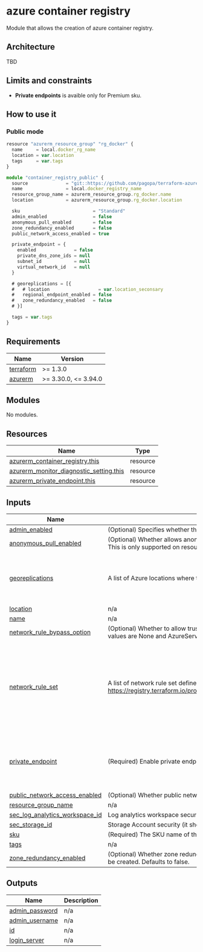# azure container registry

Module that allows the creation of azure container registry.

## Architecture

TBD

## Limits and constraints

- **Private endpoints** is avaible only for Premium sku.

## How to use it

### Public mode

```ts
resource "azurerm_resource_group" "rg_docker" {
  name     = local.docker_rg_name
  location = var.location
  tags     = var.tags
}

module "container_registry_public" {
  source              = "git::https://github.com/pagopa/terraform-azurerm-v3.git//container_registry?ref=v3.15.0"
  name                = local.docker_registry_name
  resource_group_name = azurerm_resource_group.rg_docker.name
  location            = azurerm_resource_group.rg_docker.location

  sku                           = "Standard"
  admin_enabled                 = false
  anonymous_pull_enabled        = false
  zone_redundancy_enabled       = false
  public_network_access_enabled = true

  private_endpoint = {
    enabled              = false
    private_dns_zone_ids = null
    subnet_id            = null
    virtual_network_id   = null
  }

  # georeplications = [{
  #   # location                  = var.location_seconsary
  #   regional_endpoint_enabled = false
  #   zone_redundancy_enabled   = false
  # }]

  tags = var.tags
}

```

<!-- markdownlint-disable -->
<!-- BEGINNING OF PRE-COMMIT-TERRAFORM DOCS HOOK -->
## Requirements

| Name | Version |
|------|---------|
| <a name="requirement_terraform"></a> [terraform](#requirement\_terraform) | >= 1.3.0 |
| <a name="requirement_azurerm"></a> [azurerm](#requirement\_azurerm) | >= 3.30.0, <= 3.94.0 |

## Modules

No modules.

## Resources

| Name | Type |
|------|------|
| [azurerm_container_registry.this](https://registry.terraform.io/providers/hashicorp/azurerm/latest/docs/resources/container_registry) | resource |
| [azurerm_monitor_diagnostic_setting.this](https://registry.terraform.io/providers/hashicorp/azurerm/latest/docs/resources/monitor_diagnostic_setting) | resource |
| [azurerm_private_endpoint.this](https://registry.terraform.io/providers/hashicorp/azurerm/latest/docs/resources/private_endpoint) | resource |

## Inputs

| Name | Description | Type | Default | Required |
|------|-------------|------|---------|:--------:|
| <a name="input_admin_enabled"></a> [admin\_enabled](#input\_admin\_enabled) | (Optional) Specifies whether the admin user is enabled. Defaults to false. | `bool` | `false` | no |
| <a name="input_anonymous_pull_enabled"></a> [anonymous\_pull\_enabled](#input\_anonymous\_pull\_enabled) | (Optional) Whether allows anonymous (unauthenticated) pull access to this Container Registry? Defaults to false. This is only supported on resources with the Standard or Premium SKU. | `bool` | `false` | no |
| <a name="input_georeplications"></a> [georeplications](#input\_georeplications) | A list of Azure locations where the container registry should be geo-replicated. | <pre>list(object({<br>    location                  = string<br>    regional_endpoint_enabled = bool<br>    zone_redundancy_enabled   = bool<br>  }))</pre> | `[]` | no |
| <a name="input_location"></a> [location](#input\_location) | n/a | `string` | n/a | yes |
| <a name="input_name"></a> [name](#input\_name) | n/a | `string` | n/a | yes |
| <a name="input_network_rule_bypass_option"></a> [network\_rule\_bypass\_option](#input\_network\_rule\_bypass\_option) | (Optional) Whether to allow trusted Azure services to access a network restricted Container Registry? Possible values are None and AzureServices. Defaults to AzureServices. | `string` | `"AzureServices"` | no |
| <a name="input_network_rule_set"></a> [network\_rule\_set](#input\_network\_rule\_set) | A list of network rule set defined at https://registry.terraform.io/providers/hashicorp/azurerm/latest/docs/resources/container_registry#network_rule_set | <pre>list(object({<br>    default_action = string<br>    ip_rule = list(object({<br>      action   = string<br>      ip_range = string<br>    }))<br>    virtual_network = list(object({<br>      action    = string<br>      subnet_id = string<br>    }))<br>  }))</pre> | <pre>[<br>  {<br>    "default_action": "Deny",<br>    "ip_rule": [],<br>    "virtual_network": []<br>  }<br>]</pre> | no |
| <a name="input_private_endpoint"></a> [private\_endpoint](#input\_private\_endpoint) | (Required) Enable private endpoint with required params | <pre>object({<br>    enabled              = bool<br>    virtual_network_id   = string<br>    subnet_id            = string<br>    private_dns_zone_ids = list(string)<br>  })</pre> | n/a | yes |
| <a name="input_public_network_access_enabled"></a> [public\_network\_access\_enabled](#input\_public\_network\_access\_enabled) | (Optional) Whether public network access is allowed for the container registry. Defaults to true. | `bool` | `true` | no |
| <a name="input_resource_group_name"></a> [resource\_group\_name](#input\_resource\_group\_name) | n/a | `string` | n/a | yes |
| <a name="input_sec_log_analytics_workspace_id"></a> [sec\_log\_analytics\_workspace\_id](#input\_sec\_log\_analytics\_workspace\_id) | Log analytics workspace security (it should be in a different subscription). | `string` | `null` | no |
| <a name="input_sec_storage_id"></a> [sec\_storage\_id](#input\_sec\_storage\_id) | Storage Account security (it should be in a different subscription). | `string` | `null` | no |
| <a name="input_sku"></a> [sku](#input\_sku) | (Required) The SKU name of the container registry. Possible values are Basic, Standard and Premium. | `string` | `"Basic"` | no |
| <a name="input_tags"></a> [tags](#input\_tags) | n/a | `map(any)` | n/a | yes |
| <a name="input_zone_redundancy_enabled"></a> [zone\_redundancy\_enabled](#input\_zone\_redundancy\_enabled) | (Optional) Whether zone redundancy is enabled for this Container Registry? Changing this forces a new resource to be created. Defaults to false. | `string` | `false` | no |

## Outputs

| Name | Description |
|------|-------------|
| <a name="output_admin_password"></a> [admin\_password](#output\_admin\_password) | n/a |
| <a name="output_admin_username"></a> [admin\_username](#output\_admin\_username) | n/a |
| <a name="output_id"></a> [id](#output\_id) | n/a |
| <a name="output_login_server"></a> [login\_server](#output\_login\_server) | n/a |
<!-- END OF PRE-COMMIT-TERRAFORM DOCS HOOK -->
